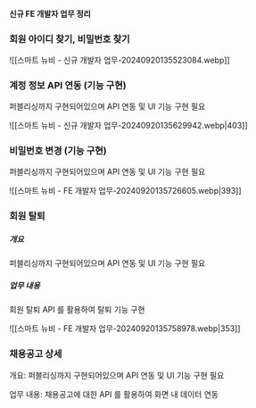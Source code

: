 
#### 신규 FE 개발자 업무 정리

### 회원 아이디 찾기, 비밀번호 찾기


![[스마트 뉴비 - 신규 개발자 업무-20240920135523084.webp]]


### 계정 정보 API 연동 (기능 구현)

퍼블리싱까지 구현되어있으며 API 연동 및 UI 기능 구현 필요


![[스마트 뉴비 - 신규 개발자 업무-20240920135629942.webp|403]]


### 비밀번호 변경 (기능 구현)
퍼블리싱까지 구현되어있으며 API 연동 및 UI 기능 구현 필요

![[스마트 뉴비 - FE 개발자 업무-20240920135726605.webp|393]]

### 회원 탈퇴
##### 개요
 퍼블리싱까지 구현되어있으며 API 연동 및 UI 기능 구현 필요
##### 업무 내용
회원 탈퇴 API 를 활용하여 탈퇴 기능 구현


![[스마트 뉴비 - FE 개발자 업무-20240920135758978.webp|353]]


### 채용공고 상세

개요: 퍼블리싱까지 구현되어있으며 API 연동 및 UI 기능 구현 필요

업무 내용: 채용공고에 대한 API 를 활용하여 화면 내 데이터 연동
